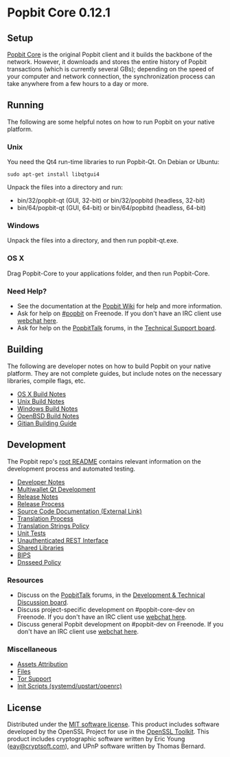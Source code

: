 Popbit Core 0.12.1
=====================

Setup
---------------------
[Popbit Core](http://popbit.org/en/download) is the original Popbit client and it builds the backbone of the network. However, it downloads and stores the entire history of Popbit transactions (which is currently several GBs); depending on the speed of your computer and network connection, the synchronization process can take anywhere from a few hours to a day or more.

Running
---------------------
The following are some helpful notes on how to run Popbit on your native platform.

### Unix

You need the Qt4 run-time libraries to run Popbit-Qt. On Debian or Ubuntu:

	sudo apt-get install libqtgui4

Unpack the files into a directory and run:

- bin/32/popbit-qt (GUI, 32-bit) or bin/32/popbitd (headless, 32-bit)
- bin/64/popbit-qt (GUI, 64-bit) or bin/64/popbitd (headless, 64-bit)



### Windows

Unpack the files into a directory, and then run popbit-qt.exe.

### OS X

Drag Popbit-Core to your applications folder, and then run Popbit-Core.

### Need Help?

* See the documentation at the [Popbit Wiki](https://en.popbit.it/wiki/Main_Page)
for help and more information.
* Ask for help on [#popbit](http://webchat.freenode.net?channels=popbit) on Freenode. If you don't have an IRC client use [webchat here](http://webchat.freenode.net?channels=popbit).
* Ask for help on the [PopbitTalk](https://popbittalk.org/) forums, in the [Technical Support board](https://popbittalk.org/index.php?board=4.0).

Building
---------------------
The following are developer notes on how to build Popbit on your native platform. They are not complete guides, but include notes on the necessary libraries, compile flags, etc.

- [OS X Build Notes](build-osx.md)
- [Unix Build Notes](build-unix.md)
- [Windows Build Notes](build-windows.md)
- [OpenBSD Build Notes](build-openbsd.md)
- [Gitian Building Guide](gitian-building.md)

Development
---------------------
The Popbit repo's [root README](/README.md) contains relevant information on the development process and automated testing.

- [Developer Notes](developer-notes.md)
- [Multiwallet Qt Development](multiwallet-qt.md)
- [Release Notes](release-notes.md)
- [Release Process](release-process.md)
- [Source Code Documentation (External Link)](https://dev.visucore.com/popbit/doxygen/)
- [Translation Process](translation_process.md)
- [Translation Strings Policy](translation_strings_policy.md)
- [Unit Tests](unit-tests.md)
- [Unauthenticated REST Interface](REST-interface.md)
- [Shared Libraries](shared-libraries.md)
- [BIPS](bips.md)
- [Dnsseed Policy](dnsseed-policy.md)

### Resources
* Discuss on the [PopbitTalk](https://popbittalk.org/) forums, in the [Development & Technical Discussion board](https://popbittalk.org/index.php?board=6.0).
* Discuss project-specific development on #popbit-core-dev on Freenode. If you don't have an IRC client use [webchat here](http://webchat.freenode.net/?channels=popbit-core-dev).
* Discuss general Popbit development on #popbit-dev on Freenode. If you don't have an IRC client use [webchat here](http://webchat.freenode.net/?channels=popbit-dev).

### Miscellaneous
- [Assets Attribution](assets-attribution.md)
- [Files](files.md)
- [Tor Support](tor.md)
- [Init Scripts (systemd/upstart/openrc)](init.md)

License
---------------------
Distributed under the [MIT software license](http://www.opensource.org/licenses/mit-license.php).
This product includes software developed by the OpenSSL Project for use in the [OpenSSL Toolkit](https://www.openssl.org/). This product includes
cryptographic software written by Eric Young ([eay@cryptsoft.com](mailto:eay@cryptsoft.com)), and UPnP software written by Thomas Bernard.
